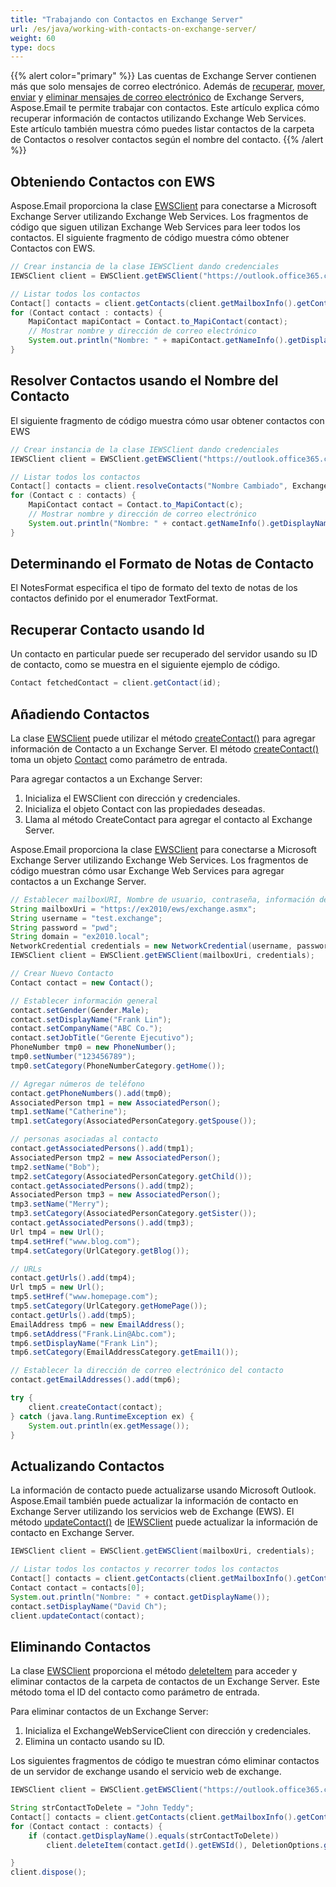 ```yaml
---
title: "Trabajando con Contactos en Exchange Server"
url: /es/java/working-with-contacts-on-exchange-server/
weight: 60
type: docs
---
```



{{% alert color="primary" %}} Las cuentas de Exchange Server contienen más que solo mensajes de correo electrónico. Además de [recuperar](/email/java/working-with-exchange-mailbox-and-messages/#fetch-messages-from-an-exchange-server-mailbox), [mover](/email/java/working-with-exchange-mailbox-and-messages/#moving-messages), [enviar](/email/java/working-with-exchange-mailbox-and-messages/#sending-email-messages) y [eliminar mensajes de correo electrónico](/email/java/working-with-exchange-mailbox-and-messages/#deleting-messages) de Exchange Servers, Aspose.Email te permite trabajar con contactos. Este artículo explica cómo recuperar información de contactos utilizando Exchange Web Services. Este artículo también muestra cómo puedes listar contactos de la carpeta de Contactos o resolver contactos según el nombre del contacto. {{% /alert %}} 
## **Obteniendo Contactos con EWS**
Aspose.Email proporciona la clase [EWSClient](https://apireference.aspose.com/email/java/com.aspose.email/ewsclient) para conectarse a Microsoft Exchange Server utilizando Exchange Web Services. Los fragmentos de código que siguen utilizan Exchange Web Services para leer todos los contactos. El siguiente fragmento de código muestra cómo obtener Contactos con EWS.



~~~Java
// Crear instancia de la clase IEWSClient dando credenciales
IEWSClient client = EWSClient.getEWSClient("https://outlook.office365.com/ews/exchange.asmx", "testUser", "pwd", "domain");

// Listar todos los contactos
Contact[] contacts = client.getContacts(client.getMailboxInfo().getContactsUri());
for (Contact contact : contacts) {
    MapiContact mapiContact = Contact.to_MapiContact(contact);
    // Mostrar nombre y dirección de correo electrónico
    System.out.println("Nombre: " + mapiContact.getNameInfo().getDisplayName() + "+ Dirección de correo electrónico: " + mapiContact.getElectronicAddresses().getEmail1());
}
~~~
## **Resolver Contactos usando el Nombre del Contacto**
El siguiente fragmento de código muestra cómo usar obtener contactos con EWS



~~~Java
// Crear instancia de la clase IEWSClient dando credenciales
IEWSClient client = EWSClient.getEWSClient("https://outlook.office365.com/ews/exchange.asmx", "testUser", "pwd", "domain");

// Listar todos los contactos
Contact[] contacts = client.resolveContacts("Nombre Cambiado", ExchangeListContactsOptions.FetchPhoto);
for (Contact c : contacts) {
    MapiContact contact = Contact.to_MapiContact(c);
    // Mostrar nombre y dirección de correo electrónico
    System.out.println("Nombre: " + contact.getNameInfo().getDisplayName() + "+ Dirección de correo electrónico: " + contact.getElectronicAddresses().getEmail1());
}
~~~
## **Determinando el Formato de Notas de Contacto**
El NotesFormat especifica el tipo de formato del texto de notas de los contactos definido por el enumerador TextFormat.

## **Recuperar Contacto usando Id**
Un contacto en particular puede ser recuperado del servidor usando su ID de contacto, como se muestra en el siguiente ejemplo de código.



~~~Java
Contact fetchedContact = client.getContact(id);
~~~
## **Añadiendo Contactos**
La clase [EWSClient](https://apireference.aspose.com/email//java/com.aspose.email/iewsclient) puede utilizar el método [createContact()](https://apireference.aspose.com/email/java/com.aspose.email/IEWSClient#createContact\(com.aspose.email.Contact\)) para agregar información de Contacto a un Exchange Server. El método [createContact()](https://apireference.aspose.com/email/java/com.aspose.email/IEWSClient#createContact\(com.aspose.email.Contact\)) toma un objeto [Contact](https://apireference.aspose.com/email/java/com.aspose.email/Contact) como parámetro de entrada.

Para agregar contactos a un Exchange Server:

1. Inicializa el EWSClient con dirección y credenciales.
1. Inicializa el objeto Contact con las propiedades deseadas.
1. Llama al método CreateContact para agregar el contacto al Exchange Server.

Aspose.Email proporciona la clase [EWSClient](https://apireference.aspose.com/email/java/com.aspose.email/ewsclient) para conectarse a Microsoft Exchange Server utilizando Exchange Web Services. Los fragmentos de código muestran cómo usar Exchange Web Services para agregar contactos a un Exchange Server.



~~~Java
// Establecer mailboxURI, Nombre de usuario, contraseña, información del dominio
String mailboxUri = "https://ex2010/ews/exchange.asmx";
String username = "test.exchange";
String password = "pwd";
String domain = "ex2010.local";
NetworkCredential credentials = new NetworkCredential(username, password, domain);
IEWSClient client = EWSClient.getEWSClient(mailboxUri, credentials);

// Crear Nuevo Contacto
Contact contact = new Contact();

// Establecer información general
contact.setGender(Gender.Male);
contact.setDisplayName("Frank Lin");
contact.setCompanyName("ABC Co.");
contact.setJobTitle("Gerente Ejecutivo");
PhoneNumber tmp0 = new PhoneNumber();
tmp0.setNumber("123456789");
tmp0.setCategory(PhoneNumberCategory.getHome());

// Agregar números de teléfono
contact.getPhoneNumbers().add(tmp0);
AssociatedPerson tmp1 = new AssociatedPerson();
tmp1.setName("Catherine");
tmp1.setCategory(AssociatedPersonCategory.getSpouse());

// personas asociadas al contacto
contact.getAssociatedPersons().add(tmp1);
AssociatedPerson tmp2 = new AssociatedPerson();
tmp2.setName("Bob");
tmp2.setCategory(AssociatedPersonCategory.getChild());
contact.getAssociatedPersons().add(tmp2);
AssociatedPerson tmp3 = new AssociatedPerson();
tmp3.setName("Merry");
tmp3.setCategory(AssociatedPersonCategory.getSister());
contact.getAssociatedPersons().add(tmp3);
Url tmp4 = new Url();
tmp4.setHref("www.blog.com");
tmp4.setCategory(UrlCategory.getBlog());

// URLs
contact.getUrls().add(tmp4);
Url tmp5 = new Url();
tmp5.setHref("www.homepage.com");
tmp5.setCategory(UrlCategory.getHomePage());
contact.getUrls().add(tmp5);
EmailAddress tmp6 = new EmailAddress();
tmp6.setAddress("Frank.Lin@Abc.com");
tmp6.setDisplayName("Frank Lin");
tmp6.setCategory(EmailAddressCategory.getEmail1());

// Establecer la dirección de correo electrónico del contacto
contact.getEmailAddresses().add(tmp6);

try {
    client.createContact(contact);
} catch (java.lang.RuntimeException ex) {
    System.out.println(ex.getMessage());
}
~~~
## **Actualizando Contactos**
La información de contacto puede actualizarse usando Microsoft Outlook. Aspose.Email también puede actualizar la información de contacto en Exchange Server utilizando los servicios web de Exchange (EWS). El método [updateContact()](https://apireference.aspose.com/email/java/com.aspose.email/IEWSClient#updateContact\(com.aspose.email.Contact\)) de [IEWSClient](https://apireference.aspose.com/email//java/com.aspose.email/iewsclient) puede actualizar la información de contacto en Exchange Server.



~~~Java
IEWSClient client = EWSClient.getEWSClient(mailboxUri, credentials);

// Listar todos los contactos y recorrer todos los contactos
Contact[] contacts = client.getContacts(client.getMailboxInfo().getContactsUri());
Contact contact = contacts[0];
System.out.println("Nombre: " + contact.getDisplayName());
contact.setDisplayName("David Ch");
client.updateContact(contact);
~~~
## **Eliminando Contactos**
La clase [EWSClient](https://apireference.aspose.com/email/java/com.aspose.email/iewsclient) proporciona el método [deleteItem](https://apireference.aspose.com/email/java/com.aspose.email/IEWSClient#deleteItem\(java.lang.String,%20com.aspose.email.DeletionOptions\)) para acceder y eliminar contactos de la carpeta de contactos de un Exchange Server. Este método toma el ID del contacto como parámetro de entrada.

Para eliminar contactos de un Exchange Server:

1. Inicializa el ExchangeWebServiceClient con dirección y credenciales.
1. Elimina un contacto usando su ID.

Los siguientes fragmentos de código te muestran cómo eliminar contactos de un servidor de exchange usando el servicio web de exchange.



~~~Java
IEWSClient client = EWSClient.getEWSClient("https://outlook.office365.com/ews/exchange.asmx", "testUser", "pwd", "domain");

String strContactToDelete = "John Teddy";
Contact[] contacts = client.getContacts(client.getMailboxInfo().getContactsUri());
for (Contact contact : contacts) {
    if (contact.getDisplayName().equals(strContactToDelete))
        client.deleteItem(contact.getId().getEWSId(), DeletionOptions.getDeletePermanently());

}
client.dispose();
~~~